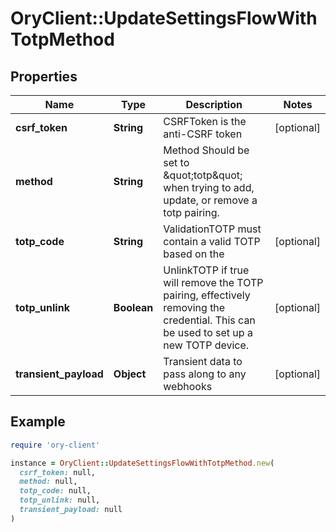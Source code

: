 # OryClient::UpdateSettingsFlowWithTotpMethod

## Properties

| Name | Type | Description | Notes |
| ---- | ---- | ----------- | ----- |
| **csrf_token** | **String** | CSRFToken is the anti-CSRF token | [optional] |
| **method** | **String** | Method  Should be set to \&quot;totp\&quot; when trying to add, update, or remove a totp pairing. |  |
| **totp_code** | **String** | ValidationTOTP must contain a valid TOTP based on the | [optional] |
| **totp_unlink** | **Boolean** | UnlinkTOTP if true will remove the TOTP pairing, effectively removing the credential. This can be used to set up a new TOTP device. | [optional] |
| **transient_payload** | **Object** | Transient data to pass along to any webhooks | [optional] |

## Example

```ruby
require 'ory-client'

instance = OryClient::UpdateSettingsFlowWithTotpMethod.new(
  csrf_token: null,
  method: null,
  totp_code: null,
  totp_unlink: null,
  transient_payload: null
)
```


